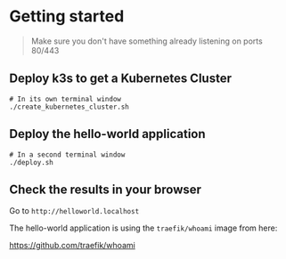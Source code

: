 # Getting started

> Make sure you don't have something already listening on ports 80/443

## Deploy k3s to get a Kubernetes Cluster

```
# In its own terminal window
./create_kubernetes_cluster.sh
```

## Deploy the hello-world application

```
# In a second terminal window
./deploy.sh
```

## Check the results in your browser

Go to `http://helloworld.localhost`

The hello-world application is using the `traefik/whoami` image from here:

https://github.com/traefik/whoami
